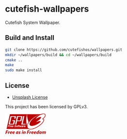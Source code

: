 # cutefish-wallpapers

Cutefish System Wallpaper. 

## Build and Install

```sh
git clone https://github.com/cutefishos/wallpapers.git
mkdir ~/wallpapers/build && cd ~/wallpapers/build
cmake ..
make
sudo make install
```

## License

* [Unsplash License](https://unsplash.com/license)

This project has been licensed by GPLv3.

![GPLv3](https://raw.githubusercontent.com/cutefish-ubuntu/cutefish-ubuntu/master/img/gpl3.png)
